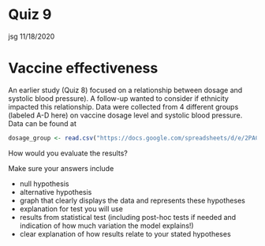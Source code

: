 Quiz 9
================
jsg
11/18/2020

# Vaccine effectiveness

An earlier study (Quiz 8) focused on a relationship between dosage and
systolic blood pressure). A follow-up wanted to consider if ethnicity
impacted this relationship. Data were collected from 4 different groups
(labeled A-D here) on vaccine dosage level and systolic blood pressure.
Data can be found at

``` r
dosage_group <- read.csv("https://docs.google.com/spreadsheets/d/e/2PACX-1vSXfNA4nl1SRK6BDxfJqo7izW254hxP8N4tjK9snXZngfgQFJ3aeKlg5EAAWPfrStv_61e3FKsAOjjx/pub?gid=73925069&single=true&output=csv", stringsAsFactors = T)
```

How would you evaluate the results?

Make sure your answers include

-   null hypothesis
-   alternative hypothesis
-   graph that clearly displays the data and represents these hypotheses
-   explanation for test you will use
-   results from statistical test (including post-hoc tests if needed
    and indication of how much variation the model explains!)
-   clear explanation of how results relate to your stated hypotheses
